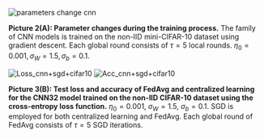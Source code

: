 ![parameters change cnn](https://github.com/user-attachments/assets/89723aee-83f0-4f3f-aea7-d74e6ab1ee35)

**Picture 2(A): Parameter changes during the training process.** The family of CNN models is trained on the non-IID mini-CIFAR-10 dataset using gradient descent. Each global round consists of $\tau=5$ local rounds. $\eta_0 = 0.001, \sigma_W=1.5, \sigma_b = 0.1$.  

![Loss_cnn+sgd+cifar10](https://github.com/user-attachments/assets/897d25ae-7368-49f8-b158-1f360cd78a35) ![Acc_cnn+sgd+cifar10](https://github.com/user-attachments/assets/2dd937d9-0dda-49dc-943c-c3aa6a7b19d7)

**Picture 3(B): Test loss and accuracy of FedAvg and centralized learning for the CNN32 model trained on the non-IID CIFAR-10 dataset using the cross-entropy loss function.** $\eta_0 = 0.001$, $\sigma_{W} = 1.5$, $\sigma_{b}=0.1$. SGD is employed for both centralized learning and FedAvg. Each global round of FedAvg consists of $\tau = 5$ SGD iterations.
